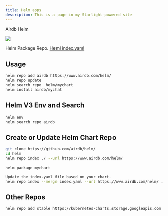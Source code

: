 ```yaml
---
title: Helm apps
description: This is a page in my Starlight-powered site
---
```


Airdb Helm

![](https://github.com/airdb/sailor/workflows/Go/badge.svg)

Helm Package Repo. [Heml index.yaml](/helm/index.yaml)

## Usage

```bash
helm repo add airdb https://www.airdb.com/helm/
helm repo update
helm search repo  helm/mychart
helm install airdb/mychat
```

## Helm V3 Env and Search

```bash
helm env
helm search repo airdb
```

## Create or Update Helm Chart Repo

```bash
git clone https://github.com/airdb/helm/
cd helm
helm repo index ./ --url https://www.airdb.com/helm/

helm package mychart

Update the index.yaml file based on your chart.
helm repo index --merge index.yaml --url https://www.airdb.com/helm/ .
```

## Other Repos

```bash
helm repo add stable https://kubernetes-charts.storage.googleapis.com
```
